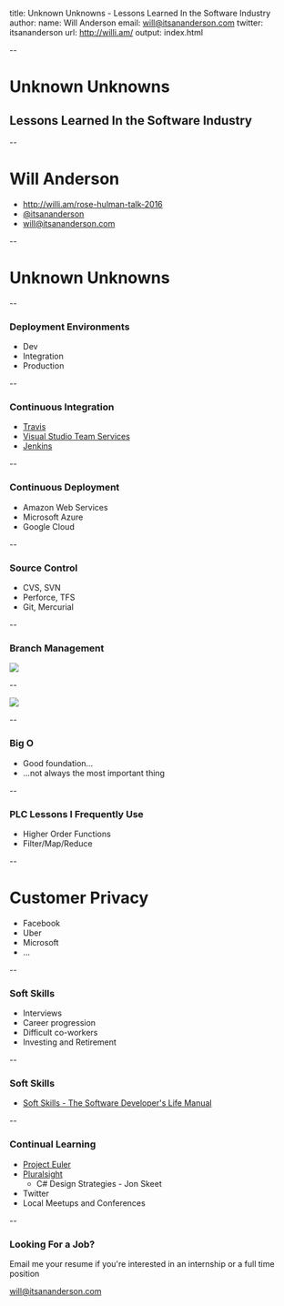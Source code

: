 title: Unknown Unknowns - Lessons Learned In the Software Industry
author:
    name: Will Anderson
    email: will@itsananderson.com
    twitter: itsananderson
    url: http://willi.am/
output: index.html

-- 

# Unknown Unknowns
## Lessons Learned In the Software Industry

--

# Will Anderson

- http://willi.am/rose-hulman-talk-2016
- [@itsananderson](https://twitter.com)
- will@itsananderson.com

--

# Unknown Unknowns

--

### Deployment Environments

- Dev
- Integration
- Production

--

### Continuous Integration

- [Travis](https://travis-ci.org/)
- [Visual Studio Team Services](https://azure.microsoft.com/en-us/services/visual-studio-team-services/)
- [Jenkins](https://jenkins.io/index.html)

--

### Continuous Deployment

- Amazon Web Services
- Microsoft Azure
- Google Cloud

--

### Source Control

- CVS, SVN
- Perforce, TFS
- Git, Mercurial

--

### Branch Management

![](https://git-scm.com/book/en/v2/book/03-git-branching/images/lr-branches-2.png)

--

[![](https://git-scm.com/book/en/v2/book/03-git-branching/images/topic-branches-2.png)](https://git-scm.com/book/en/v2/book/03-git-branching/images/topic-branches-2.png)

--

### Big O

- Good foundation...
- ...not always the most important thing 

--

### PLC Lessons I Frequently Use

- Higher Order Functions
- Filter/Map/Reduce

--

# Customer Privacy

- Facebook
- Uber
- Microsoft
- ...

-- 

### Soft Skills

- Interviews
- Career progression
- Difficult co-workers
- Investing and Retirement

--

### Soft Skills

- [Soft Skills - The Software Developer's Life Manual](http://amzn.to/2i1tL53)

--

### Continual Learning

- [Project Euler](https://projecteuler.net/)
- [Pluralsight](https://www.pluralsight.com/)
  - C# Design Strategies - Jon Skeet
- Twitter
- Local Meetups and Conferences

--

### Looking For a Job?

Email me your resume if you're interested in an internship or a full time position

will@itsananderson.com
